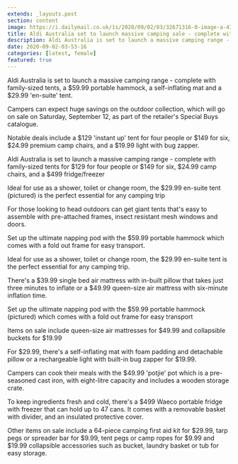 ```yaml
---
extends: _layouts.post
section: content
image: https://i.dailymail.co.uk/1s/2020/09/02/03/32671316-0-image-a-43_1599013198613.jpg 
title: Aldi Australia set to launch massive camping sale - complete with tents, hammocks and chairs 
description: Aldi Australia is set to launch a massive camping range - complete with family-sized tents, a $59.99 portable hammock, a self-inflating mat and a $29.99 en-suite tent. 
date: 2020-09-02-03-53-16 
categories: [latest, female] 
featured: true 
--- 
```

Aldi Australia is set to launch a massive camping range - complete with family-sized tents, a $59.99 portable hammock, a self-inflating mat and a $29.99 'en-suite' tent.

Campers can expect huge savings on the outdoor collection, which will go on sale on Saturday, September 12, as part of the retailer's Special Buys catalogue.

Notable deals include a $129 'instant up' tent for four people or $149 for six, $24.99 premium camp chairs, and a $19.99 light with bug zapper. 

Aldi Australia is set to launch a massive camping range - complete with family-sized tents for $129 for four people or $149 for six, $24.99 camp chairs, and a $499 fridge/freezer

Ideal for use as a shower, toilet or change room, the $29.99 en-suite tent (pictured) is the perfect essential for any camping trip

For those looking to head outdoors can get giant tents that's easy to assemble with pre-attached frames, insect resistant mesh windows and doors.

Set up the ultimate napping pod with the $59.99 portable hammock which comes with a fold out frame for easy transport.

Ideal for use as a shower, toilet or change room, the $29.99 en-suite tent is the perfect essential for any camping trip.

There's a $39.99 single bed air mattress with in-built pillow that takes just three minutes to inflate or a $49.99 queen-size air mattress with six-minute inflation time. 

Set up the ultimate napping pod with the $59.99 portable hammock (pictured) which comes with a fold out frame for easy transport

Items on sale include queen-size air mattresses for $49.99 and collapsible buckets for $19.99

For $29.99, there's a self-inflating mat with foam padding and detachable pillow or a rechargeable light with built-in bug zapper for $19.99.

Campers can cook their meals with the $49.99 'potjie' pot which is a pre-seasoned cast iron, with eight-litre capacity and includes a wooden storage crate.

To keep ingredients fresh and cold, there's a $499 Waeco portable fridge with freezer that can hold up to 47 cans. It comes with a removable basket with divider, and an insulated protective cover.

Other items on sale include a 64-piece camping first aid kit for $29.99, tarp pegs or spreader bar for $9.99, tent pegs or camp ropes for $9.99 and $19.99 collapsible accessories such as bucket, laundry basket or tub for easy storage. 

